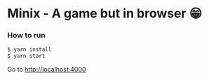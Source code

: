 # Minix - A game but in browser :grin:

### How to run
```sh
$ yarn install
$ yarn start
```

Go to [http://localhost:4000](http://localhost:4000)
